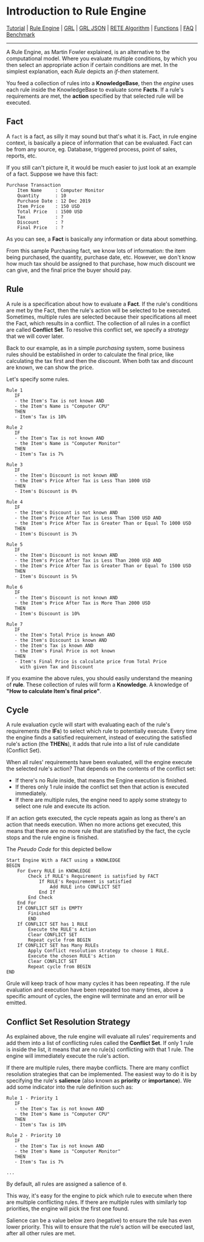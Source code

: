 # Introduction to Rule Engine

[Tutorial](Tutorial_en.md) | [Rule Engine](RuleEngine_en.md) | [GRL](GRL_en.md) | [GRL JSON](GRL_JSON_en.md) | [RETE Algorithm](RETE_en.md) | [Functions](Function_en.md) | [FAQ](FAQ_en.md) | [Benchmark](Benchmarking_en.md)

---

A Rule Engine, as Martin Fowler explained, is an alternative to the computational model.
Where you evaluate multiple conditions, by which you then select an appropriate action if certain
conditions are met. In the simplest explanation, each *Rule* depicts an *if-then* statement.

You feed a collection of rules into a **KnowledgeBase**, then the *engine* uses each 
rule inside the KnowledgeBase to evaluate some **Facts**. If a rule's requirements are met,
the **action** specified by that selected rule will be executed.

## Fact

A `fact` is a fact, as silly it may sound but that's what it is. Fact, in rule engine context,
is basically a piece of information that can be evaluated. Fact can be from any source, eg.
Database, triggered process, point of sales, reports, etc.

If you still can't picture it, it would be much easier to just look
at an example of a fact. Suppose we have this fact:

```Text
Purchase Transaction
    Item Name     : Computer Monitor
    Quantity      : 10
    Purchase Date : 12 Dec 2019
    Item Price    : 150 USD
    Total Price   : 1500 USD
    Tax           : ?
    Discount      : ?
    Final Price   : ?
```

As you can see, a **Fact** is basically any information or data about something.

From this sample Purchasing fact, we know lots of information: the item being purchased, the quantity,
purchase date, etc. However, we don't know how much tax should be assigned to that purchase,
how much discount we can give, and the final price the buyer should pay.

## Rule

A rule is a specification about how to evaluate a **Fact**. If the rule's
conditions are met by the Fact, then the rule's action will be selected to be
executed.  Sometimes, multiple rules are selected because their specifications
all meet the Fact, which results in a conflict. The collection of all rules in
a conflict are called **Conflict Set**. To resolve this conflict set, we
specify a *strategy* that we will cover later.  

Back to our example, as in a simple *purchasing* system, some business rules should be established in order to
calculate the final price, like calculating the tax first and then the discount. When both tax and discount
are known, we can show the price.

Let's specify some rules.

```text
Rule 1
   IF
   - the Item's Tax is not known AND
   - the Item's Name is "Computer CPU"
   THEN
   - Item's Tax is 10%

Rule 2
   IF
   - the Item's Tax is not known AND
   - the Item's Name is "Computer Monitor"
   THEN
   - Item's Tax is 7%

Rule 3
   IF
   - the Item's Discount is not known AND
   - the Item's Price After Tax is Less Than 1000 USD
   THEN
   - Item's Discount is 0%

Rule 4
   IF
   - the Item's Discount is not known AND
   - the Item's Price After Tax is Less Than 1500 USD AND
   - the Item's Price After Tax is Greater Than or Equal To 1000 USD
   THEN
   - Item's Discount is 3%

Rule 5
   IF
   - the Item's Discount is not known AND
   - the Item's Price After Tax is Less Than 2000 USD AND
   - the Item's Price After Tax is Greater Than or Equal To 1500 USD
   THEN
   - Item's Discount is 5%

Rule 6
   IF
   - the Item's Discount is not known AND
   - the Item's Price After Tax is More Than 2000 USD
   THEN
   - Item's Discount is 10%

Rule 7
   IF
   - the Item's Total Price is known AND
   - the Item's Discount is known AND
   - the Item's Tax is known AND
   - the Item's Final Price is not known
   THEN
   - Item's Final Price is calculate price from Total Price
     with given Tax and Discount
```

If you examine the above rules, you should easily understand the meaning
of **rule**. These collection of rules will form a **Knowledge**. A knowledge of
**"How to calculate Item's final price"**.

## Cycle

A rule evaluation cycle will start with evaluating each of the rule's requirements (the **IFs**)
to select which rule to potentially execute. Every time the engine finds a satisfied
requirement, instead of executing the satisfied rule's action (the **THENs**), it adds
that rule into a list of rule candidate (Conflict Set).

When all rules' requirements have been evaluated,
will the engine execute the selected rule's action?  That depends on the contents of the conflict set:

* If there's no Rule inside, that means the Engine execution is finished.
* If theres only 1 rule inside the conflict set then that action is executed immediately.
* If there are multiple rules, the engine need to apply some strategy to select one rule and execute its action.

If an action gets executed, the cycle repeats again as long as there's an action that needs execution.
When no more actions get executed, this means that there are no more rule that are statisfied
by the fact, the cycle stops and the rule engine is finished.

The *Pseudo Code* for this depicted bellow

```text
Start Engine With a FACT using a KNOWLEDGE
BEGIN
    For Every RULE in KNOWLEDGE
        Check if RULE's Requirement is satisfied by FACT
            If RULE's Requirement is satisfied
                Add RULE into CONFLICT SET
            End If
        End Check
    End For
    If CONFLICT SET is EMPTY
        Finished
        END
    If CONFLICT SET has 1 RULE
        Execute the RULE's Action
        Clear CONFLICT SET
        Repeat cycle from BEGIN
    If CONFLICT SET has Many RULEs
        Apply Conflict resolution strategy to choose 1 RULE.
        Execute the chosen RULE's Action
        Clear CONFLICT SET
        Repeat cycle from BEGIN
END
```

Grule will keep track of how many cycles it has been repeating. If the rule evaluation and execution have
been repeated too many times, above a specific amount of cycles, the engine will terminate
and an error will be emitted.

## Conflict Set Resolution Strategy

As explained above, the rule engine will evaluate all rules' requirements and add
them into a list of conflicting rules called the **Conflict Set**. If only 1 rule is
inside the list, it means that are no rule(s) conflicting with that 1 rule. The engine
will immediately execute the rule's action.

If there are multiple rules, there maybe conflicts. There are many conflict resolution strategies that
can be implemented. The easiest way to do it is by specifying the rule's **salience** (also known as
**priority** or **importance**). We add some indicator into the rule definition such as:

```text
Rule 1 - Priority 1
   IF
   - the Item's Tax is not known AND
   - the Item's Name is "Computer CPU"
   THEN
   - Item's Tax is 10%

Rule 2 - Priority 10
   IF
   - the Item's Tax is not known AND
   - the Item's Name is "Computer Monitor"
   THEN
   - Item's Tax is 7%

...
```

By default, all rules are assigned a salience of `0`.

This way, it's easy for the engine to pick which rule to execute when there are multiple
conflicting rules. If there are multiple rules with similarly top priorities, the engine
will pick the first one found.

Salience can be a value below zero (negative) to ensure the rule has even lower
priority. This will to ensure that the rule's action will be executed last,
after all other rules are met.
